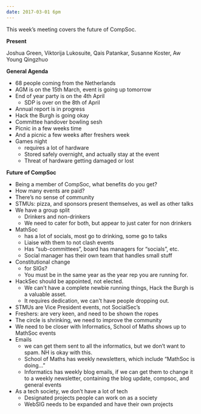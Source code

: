 ```yaml
---
date: 2017-03-01 6pm
---
```

This week’s meeting covers the future of CompSoc.

**Present**

Joshua Green, Viktorija Lukosuite, Qais Patankar, Susanne Koster, Aw Young Qingzhuo

**General Agenda**

- 68 people coming from the Netherlands
- AGM is on the 15th March, event is going up tomorrow
- End of year party is on the 4th April
	- SDP is over on the 8th of April
- Annual report is in progress
- Hack the Burgh is going okay
- Committee handover bowling sesh
- Picnic in a few weeks time
- And a picnic a few weeks after freshers week
- Games night
	- requires a lot of hardware
	- Stored safely overnight, and actually stay at the event
	- Threat of hardware getting damaged or lost

**Future of CompSoc**

- Being a member of CompSoc, what benefits do you get?
- How many events are paid?
- There’s no sense of community
- STMUs: pizza, and sponsors present themselves, as well as other talks
- We have a group split
	- Drinkers and non-drinkers
	- We need to cater for both, but appear to just cater for non drinkers
- MathSoc
	- has a lot of socials, most go to drinking, some go to talks
	- Liaise with them to not clash events
  - Has “sub-committees”, board has managers for “socials”, etc.
  - Social manager has their own team that handles small stuff
- Constitutional change
	- for SIGs?
	- You must be in the same year as the year rep you are running for.
- HackSec should be appointed, not elected.
  - We can't have a complete newbie running things, Hack the Burgh is a valuable asset.
  - It requires dedication, we can't have people dropping out.
- STMUs are Vice President events, not SocialSec’s
- Freshers: are very keen, and need to be shown the ropes
- The circle is shrinking, we need to improve the community
- We need to be closer with Informatics, School of Maths shows up to MathSoc events
- Emails
	- we can get them sent to all the informatics, but we don’t want to spam. NH is okay with this.
	- School of Maths has weekly newsletters, which include “MathSoc is doing…”
	- Informatics has weekly blog emails, if we can get them to change it to a weekly newsletter, containing the blog update, compsoc, and general events
- As a tech society, we don’t have a lot of tech
	- Designated projects people can work on as a society
	- WebSIG needs to be expanded and have their own projects
